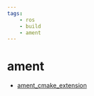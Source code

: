 ```yaml
---
tags:
    - ros
    - build
    - ament
---
```


# ament

- [ament_cmake_extension](ament_cmake_extension.md)